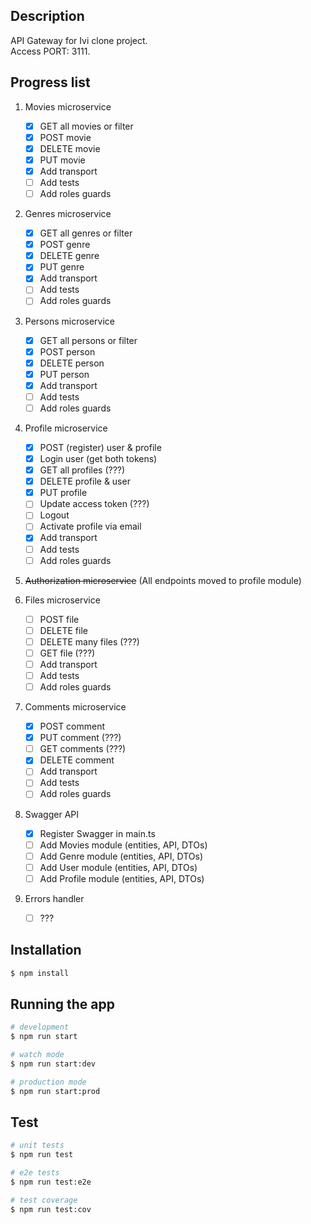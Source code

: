 ## Description

API Gateway for Ivi clone project.\
Access PORT: 3111.

## Progress list
1. Movies microservice
   - [x] GET all movies or filter
   - [x] POST movie
   - [x] DELETE movie
   - [x] PUT movie
   - [x] Add transport
   - [ ] Add tests
   - [ ] Add roles guards

2. Genres microservice
   - [x] GET all genres or filter
   - [x] POST genre
   - [x] DELETE genre
   - [x] PUT genre
   - [x] Add transport
   - [ ] Add tests
   - [ ] Add roles guards

3. Persons microservice
   - [x] GET all persons or filter
   - [x] POST person
   - [x] DELETE person
   - [x] PUT person
   - [x] Add transport
   - [ ] Add tests
   - [ ] Add roles guards

4. Profile microservice
   - [x] POST (register) user & profile
   - [x] Login user (get both tokens)
   - [x] GET all profiles (???)
   - [x] DELETE profile & user
   - [x] PUT profile
   - [ ] Update access token (???)
   - [ ] Logout
   - [ ] Activate profile via email
   - [x] Add transport
   - [ ] Add tests
   - [ ] Add roles guards

5. ~~Authorization microservice~~ (All endpoints moved to profile module)

6. Files microservice
   - [ ] POST file
   - [ ] DELETE file
   - [ ] DELETE many files (???)
   - [ ] GET file (???)
   - [ ] Add transport
   - [ ] Add tests
   - [ ] Add roles guards

7. Comments microservice
   - [x] POST comment
   - [x] PUT comment (???)
   - [ ] GET comments (???)
   - [x] DELETE comment
   - [ ] Add transport
   - [ ] Add tests
   - [ ] Add roles guards

8. Swagger API
   - [x] Register Swagger in main.ts 
   - [ ] Add Movies module (entities, API, DTOs) 
   - [ ] Add Genre module (entities, API, DTOs)
   - [ ] Add User module (entities, API, DTOs)
   - [ ] Add Profile module (entities, API, DTOs)

9. Errors handler
   - [ ] ???

## Installation

```bash
$ npm install
```

## Running the app

```bash
# development
$ npm run start

# watch mode
$ npm run start:dev

# production mode
$ npm run start:prod
```

## Test

```bash
# unit tests
$ npm run test

# e2e tests
$ npm run test:e2e

# test coverage
$ npm run test:cov
```